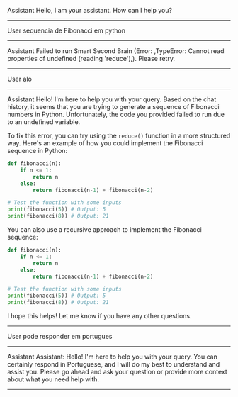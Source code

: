 Assistant
Hello, I am your assistant. How can I help you?
- - - - -
User
sequencia de Fibonacci em python
- - - - -
Assistant
Failed to run Smart Second Brain (Error: ,TypeError: Cannot read properties of undefined (reading 'reduce'),). Please retry.
- - - - -
User
alo
- - - - -
Assistant
Hello! I'm here to help you with your query. Based on the chat history, it seems that you are trying to generate a sequence of Fibonacci numbers in Python. Unfortunately, the code you provided failed to run due to an undefined variable.

To fix this error, you can try using the `reduce()` function in a more structured way. Here's an example of how you could implement the Fibonacci sequence in Python:
```python
def fibonacci(n):
    if n <= 1:
        return n
    else:
        return fibonacci(n-1) + fibonacci(n-2)

# Test the function with some inputs
print(fibonacci(5)) # Output: 5
print(fibonacci(8)) # Output: 21
```
You can also use a recursive approach to implement the Fibonacci sequence:
```python
def fibonacci(n):
    if n <= 1:
        return n
    else:
        return fibonacci(n-1) + fibonacci(n-2)

# Test the function with some inputs
print(fibonacci(5)) # Output: 5
print(fibonacci(8)) # Output: 21
```
I hope this helps! Let me know if you have any other questions.
- - - - -
User
pode responder em portugues
- - - - -
Assistant
Assistant: Hello! I'm here to help you with your query. You can certainly respond in Portuguese, and I will do my best to understand and assist you. Please go ahead and ask your question or provide more context about what you need help with.
- - - - -